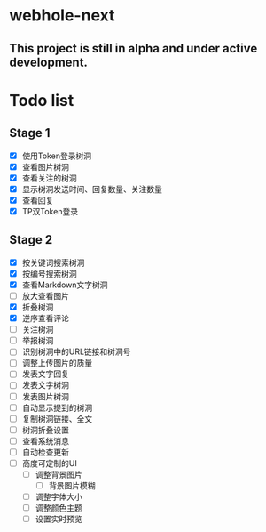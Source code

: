 # webhole-next

## This project is still in alpha and under active development.

# Todo list

## Stage 1
- [x] 使用Token登录树洞
- [x] 查看图片树洞
- [x] 查看关注的树洞
- [x] 显示树洞发送时间、回复数量、关注数量
- [x] 查看回复
- [x] TP双Token登录

## Stage 2
- [x] 按关键词搜索树洞
- [x] 按编号搜索树洞
- [x] 查看Markdown文字树洞
- [ ] 放大查看图片
- [x] 折叠树洞
- [x] 逆序查看评论
- [ ] 关注树洞
- [ ] 举报树洞
- [ ] 识别树洞中的URL链接和树洞号
- [ ] 调整上传图片的质量
- [ ] 发表文字回复
- [ ] 发表文字树洞
- [ ] 发表图片树洞
- [ ] 自动显示提到的树洞
- [ ] 复制树洞链接、全文
- [ ] 树洞折叠设置
- [ ] 查看系统消息
- [ ] 自动检查更新
- [ ] 高度可定制的UI
  - [ ] 调整背景图片
    - [ ] 背景图片模糊
  - [ ] 调整字体大小
  - [ ] 调整颜色主题
  - [ ] 设置实时预览
